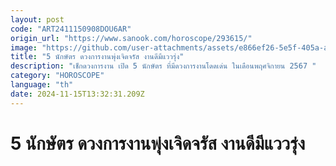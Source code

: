 ```yaml
---
layout: post
code: "ART2411150908DOU6AR"
origin_url: "https://www.sanook.com/horoscope/293615/"
image: "https://github.com/user-attachments/assets/e866ef26-5e5f-405a-a499-24c3365d9427"
title: "5 นักษัตร ดวงการงานพุ่งเจิดจรัส งานดีมีแววรุ่ง"
description: "เช็กดวงการงาน เปิด 5 นักษัตร ที่มีดวงการงานโดดเด่น ในเดือนพฤศจิกายน 2567 "
category: "HOROSCOPE"
language: "th"
date: 2024-11-15T13:32:31.209Z
---
```


# 5 นักษัตร ดวงการงานพุ่งเจิดจรัส งานดีมีแววรุ่ง